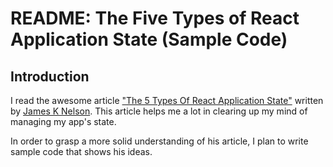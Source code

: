 # README: The Five Types of React Application State (Sample Code)

## Introduction

I read the awesome article ["The 5 Types Of React Application State"](http://jamesknelson.com/5-types-react-application-state/) written by [James K Nelson](http://jamesknelson.com/). This article helps me a lot in clearing up my mind of managing my app's state.

In order to grasp a more solid understanding of his article, I plan to write sample code that shows his ideas.
